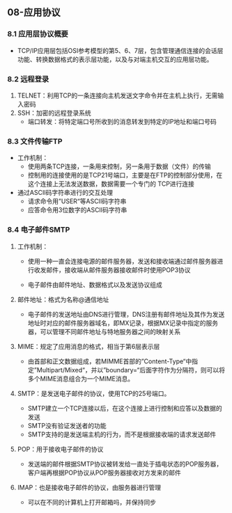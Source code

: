 ## 08-应用协议

### 8.1 应用层协议概要

- TCP/IP应用层包括OSI参考模型的第5、6、7层，包含管理通信连接的会话层功能、转换数据格式的表示层功能，以及与对端主机交互的应用层功能。

### 8.2 远程登录

1. TELNET：利用TCP的一条连接向主机发送文字命令并在主机上执行，无需输入密码
2. SSH：加密的远程登录系统
   - 端口转发：将特定端口号所收到的消息转发到特定的IP地址和端口号码

### 8.3 文件传输FTP

- 工作机制：
  - 使用两条TCP连接，一条用来控制，另一条用于数据（文件）的传输
  - 控制用的连接使用的是TCP21号端口，主要是在FTP的控制部分使用，在这个连接上无法发送数据，数据需要一个专门的 TCP进行连接
- 通过ASCII码字符串进行的交互处理
  - 请求命令用”USER“等ASCII码字符串
  - 应答命令用3位数字的ASCII码字符串

### 8.4 电子邮件SMTP

1. 工作机制：

   - 使用一种一直会连接电源的邮件服务器，发送和接收端通过邮件服务器进行收发邮件，接收端从邮件服务器接收邮件时使用POP3协议

   - 电子邮件由邮件地址、数据格式以及发送协议组成

2. 邮件地址：格式为名称@通信地址
   - 电子邮件的发送地址由DNS进行管理，DNS注册有邮件地址及其作为发送地址时对应的邮件服务器域名，即MX记录，根据MX记录中指定的服务器，可以管理不同邮件地址与特地服务器之间的映射关系
3. MIME：规定了应用消息的格式，相当于第6层表示层
   - 由首部和正文数据组成，若MIMME首部的”Content-Type“中指定”Multipart/Mixed“，并以”boundary=“后面字符作为分隔符，则可以将多个MIME消息组合为一个MIME消息。
4. SMTP：是发送电子邮件的协议，使用TCP的25号端口。
   - SMTP建立一个TCP连接以后，在这个连接上进行控制和应答以及数据的发送
   - SMTP没有验证发送者的功能
   - SMTP支持的是发送端主机的行为，而不是根据接收端的请求发送邮件
5. POP：用于接收电子邮件的协议
   - 发送端的邮件根据SMTP协议被转发给一直处于插电状态的POP服务器，客户端再根据POP协议从POP服务器接收对方发来的邮件
6. IMAP：也是接收电子邮件的协议，由服务器进行管理
   - 可以在不同的计算机上打开邮箱吗，并保持同步


